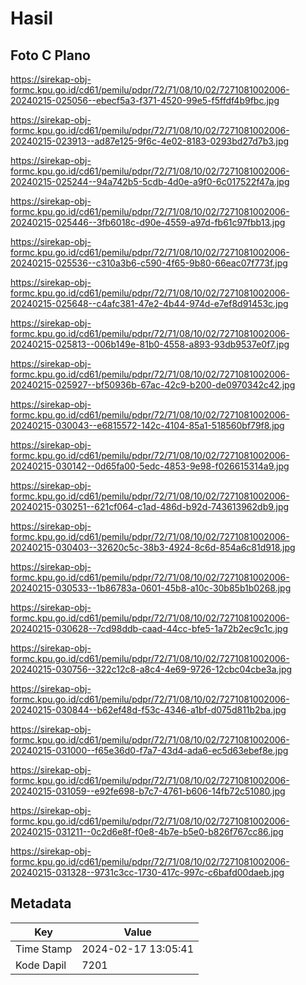 # Hasil

## Foto C Plano

https://sirekap-obj-formc.kpu.go.id/cd61/pemilu/pdpr/72/71/08/10/02/7271081002006-20240215-025056--ebecf5a3-f371-4520-99e5-f5ffdf4b9fbc.jpg

https://sirekap-obj-formc.kpu.go.id/cd61/pemilu/pdpr/72/71/08/10/02/7271081002006-20240215-023913--ad87e125-9f6c-4e02-8183-0293bd27d7b3.jpg

https://sirekap-obj-formc.kpu.go.id/cd61/pemilu/pdpr/72/71/08/10/02/7271081002006-20240215-025244--94a742b5-5cdb-4d0e-a9f0-6c017522f47a.jpg

https://sirekap-obj-formc.kpu.go.id/cd61/pemilu/pdpr/72/71/08/10/02/7271081002006-20240215-025446--3fb6018c-d90e-4559-a97d-fb61c97fbb13.jpg

https://sirekap-obj-formc.kpu.go.id/cd61/pemilu/pdpr/72/71/08/10/02/7271081002006-20240215-025536--c310a3b6-c590-4f65-9b80-66eac07f773f.jpg

https://sirekap-obj-formc.kpu.go.id/cd61/pemilu/pdpr/72/71/08/10/02/7271081002006-20240215-025648--c4afc381-47e2-4b44-974d-e7ef8d91453c.jpg

https://sirekap-obj-formc.kpu.go.id/cd61/pemilu/pdpr/72/71/08/10/02/7271081002006-20240215-025813--006b149e-81b0-4558-a893-93db9537e0f7.jpg

https://sirekap-obj-formc.kpu.go.id/cd61/pemilu/pdpr/72/71/08/10/02/7271081002006-20240215-025927--bf50936b-67ac-42c9-b200-de0970342c42.jpg

https://sirekap-obj-formc.kpu.go.id/cd61/pemilu/pdpr/72/71/08/10/02/7271081002006-20240215-030043--e6815572-142c-4104-85a1-518560bf79f8.jpg

https://sirekap-obj-formc.kpu.go.id/cd61/pemilu/pdpr/72/71/08/10/02/7271081002006-20240215-030142--0d65fa00-5edc-4853-9e98-f026615314a9.jpg

https://sirekap-obj-formc.kpu.go.id/cd61/pemilu/pdpr/72/71/08/10/02/7271081002006-20240215-030251--621cf064-c1ad-486d-b92d-743613962db9.jpg

https://sirekap-obj-formc.kpu.go.id/cd61/pemilu/pdpr/72/71/08/10/02/7271081002006-20240215-030403--32620c5c-38b3-4924-8c6d-854a6c81d918.jpg

https://sirekap-obj-formc.kpu.go.id/cd61/pemilu/pdpr/72/71/08/10/02/7271081002006-20240215-030533--1b86783a-0601-45b8-a10c-30b85b1b0268.jpg

https://sirekap-obj-formc.kpu.go.id/cd61/pemilu/pdpr/72/71/08/10/02/7271081002006-20240215-030628--7cd98ddb-caad-44cc-bfe5-1a72b2ec9c1c.jpg

https://sirekap-obj-formc.kpu.go.id/cd61/pemilu/pdpr/72/71/08/10/02/7271081002006-20240215-030756--322c12c8-a8c4-4e69-9726-12cbc04cbe3a.jpg

https://sirekap-obj-formc.kpu.go.id/cd61/pemilu/pdpr/72/71/08/10/02/7271081002006-20240215-030844--b62ef48d-f53c-4346-a1bf-d075d811b2ba.jpg

https://sirekap-obj-formc.kpu.go.id/cd61/pemilu/pdpr/72/71/08/10/02/7271081002006-20240215-031000--f65e36d0-f7a7-43d4-ada6-ec5d63ebef8e.jpg

https://sirekap-obj-formc.kpu.go.id/cd61/pemilu/pdpr/72/71/08/10/02/7271081002006-20240215-031059--e92fe698-b7c7-4761-b606-14fb72c51080.jpg

https://sirekap-obj-formc.kpu.go.id/cd61/pemilu/pdpr/72/71/08/10/02/7271081002006-20240215-031211--0c2d6e8f-f0e8-4b7e-b5e0-b826f767cc86.jpg

https://sirekap-obj-formc.kpu.go.id/cd61/pemilu/pdpr/72/71/08/10/02/7271081002006-20240215-031328--9731c3cc-1730-417c-997c-c6bafd00daeb.jpg


## Metadata

| Key        | Value               |
| ---------- | ------------------- |
| Time Stamp | 2024-02-17 13:05:41 |
| Kode Dapil | 7201                |



